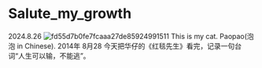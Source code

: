 # Salute_my_growth
2024.8.26 
![fd55d7b0fe7fcaaa27de85924991511](https://github.com/user-attachments/assets/e22d107d-2eb2-40e8-8399-a3c35ce14667)
This is my cat. Paopao(泡泡 in Chinese).
2014年 8月28
今天把华仔的《红毯先生》看完，记录一句台词“人生可以输，不能逃”。
